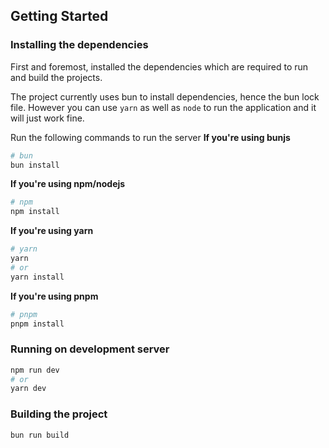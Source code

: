 ## Getting Started

### Installing the dependencies
First and foremost, installed the dependencies which are required to run and build the projects. 

The project currently uses bun to install dependencies, hence the bun lock file. However you can use `yarn` as well as `node` to run the application and it will just work fine.

Run the following commands to run the server
**If you're using bunjs**
```bash
# bun
bun install
```

**If you're using npm/nodejs**
```bash
# npm
npm install
```

**If you're using yarn**
```bash
# yarn
yarn
# or
yarn install
```

**If you're using pnpm**
```bash
# pnpm
pnpm install
```

### Running on development server
```bash
npm run dev
# or
yarn dev
```

### Building the project
```bash
bun run build
```


